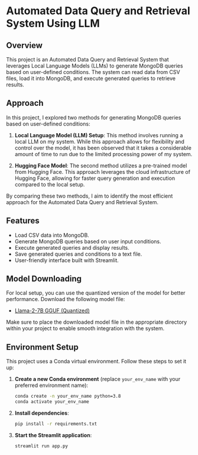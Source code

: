 # Automated Data Query and Retrieval System Using LLM

## Overview

This project is an Automated Data Query and Retrieval System that leverages Local Language Models (LLMs) to generate MongoDB queries based on user-defined conditions. The system can read data from CSV files, load it into MongoDB, and execute generated queries to retrieve results. 

## Approach

In this project, I explored two methods for generating MongoDB queries based on user-defined conditions:

1. **Local Language Model (LLM) Setup**: This method involves running a local LLM on my system. While this approach allows for flexibility and control over the model, it has been observed that it takes a considerable amount of time to run due to the limited processing power of my system.

2. **Hugging Face Model**: The second method utilizes a pre-trained model from Hugging Face. This approach leverages the cloud infrastructure of Hugging Face, allowing for faster query generation and execution compared to the local setup.

By comparing these two methods, I aim to identify the most efficient approach for the Automated Data Query and Retrieval System.

## Features

- Load CSV data into MongoDB.
- Generate MongoDB queries based on user input conditions.
- Execute generated queries and display results.
- Save generated queries and conditions to a text file.
- User-friendly interface built with Streamlit.

## Model Downloading

For local setup, you can use the quantized version of the model for better performance. Download the following model file:

- [Llama-2-7B GGUF (Quantized)](https://huggingface.co/TheBloke/Llama-2-7B-GGML/blob/main/llama-2-7b.ggmlv3.q8_0.bin)

Make sure to place the downloaded model file in the appropriate directory within your project to enable smooth integration with the system.


## Environment Setup

This project uses a Conda virtual environment. Follow these steps to set it up:

1. **Create a new Conda environment** (replace `your_env_name` with your preferred environment name):
   ```bash
   conda create -n your_env_name python=3.8
   conda activate your_env_name


2. **Install dependencies**:
    ```bash
    pip install -r requirements.txt

3. **Start the Streamlit application**:
    ```bash
    streamlit run app.py
